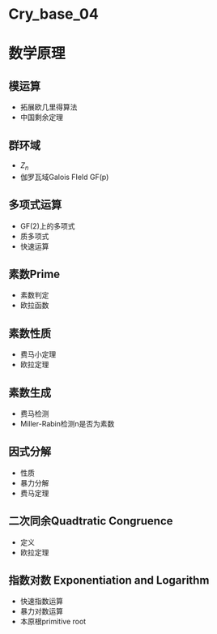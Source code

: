 # Cry_base_04

# 数学原理
## 模运算
- 拓展欧几里得算法
- 中国剩余定理
## 群环域
- $Z_n$
- 伽罗瓦域Galois FIeld GF(p)
## 多项式运算
- GF(2)上的多项式
- 质多项式
- 快速运算
## 素数Prime
- 素数判定
- 欧拉函数
## 素数性质
- 费马小定理
- 欧拉定理
## 素数生成
- 费马检测
- Miller-Rabin检测n是否为素数
## 因式分解
- 性质
- 暴力分解
- 费马定理
## 二次同余Quadtratic Congruence
- 定义
- 欧拉定理
## 指数对数 Exponentiation and Logarithm
- 快速指数运算
- 暴力对数运算
- 本原根primitive root

